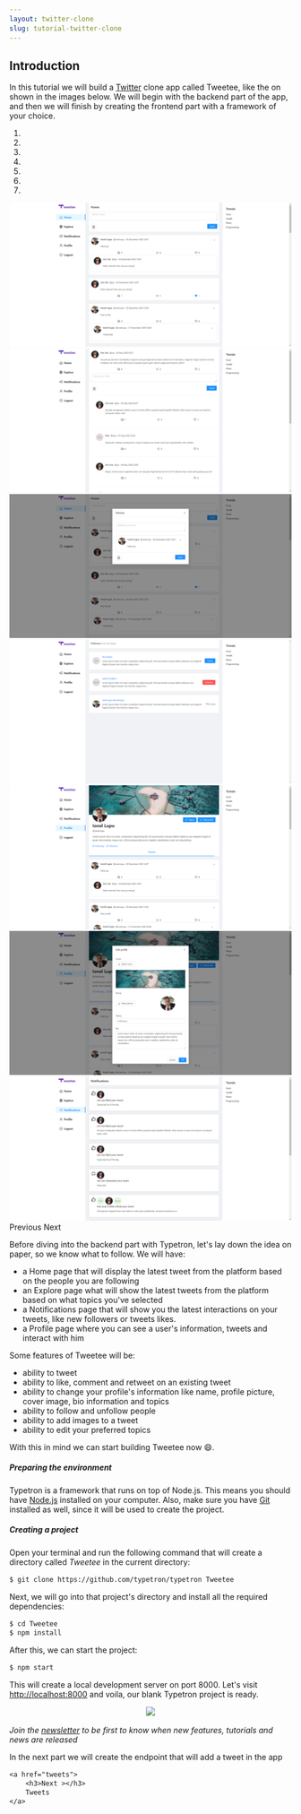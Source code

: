 ```yaml
---
layout: twitter-clone
slug: tutorial-twitter-clone
---
```


## Introduction
In this tutorial we will build a [Twitter](https://twitter.com/home) clone app called Tweetee, like the on shown in the images below.
We will begin with the backend part of the app, and then we will finish by creating the frontend part with a framework of your choice.

<div id="carouselExampleCaptions" class="carousel slide" data-ride="carousel">
  <ol class="carousel-indicators">
    <li data-target="#carouselExampleCaptions" data-slide-to="0" class="active"></li>
    <li data-target="#carouselExampleCaptions" data-slide-to="1"></li>
    <li data-target="#carouselExampleCaptions" data-slide-to="2"></li>
    <li data-target="#carouselExampleCaptions" data-slide-to="3"></li>
    <li data-target="#carouselExampleCaptions" data-slide-to="4"></li>
    <li data-target="#carouselExampleCaptions" data-slide-to="5"></li>
    <li data-target="#carouselExampleCaptions" data-slide-to="6"></li>
  </ol>
  <div class="carousel-inner">
    <div class="carousel-item active">
        <div class="window">
        <img src="/images/tutorials/twitter-clone/preview1.png" class="d-block w-100">
        </div>
    </div>
    <div class="carousel-item">
      <div class="window">
        <img src="/images/tutorials/twitter-clone/preview2.png" class="d-block w-100">
      </div>
    </div>
    <div class="carousel-item">
      <div class="window">
        <img src="/images/tutorials/twitter-clone/preview3.png" class="d-block w-100">
      </div>
    </div>
    <div class="carousel-item">
      <div class="window">
        <img src="/images/tutorials/twitter-clone/preview4.png" class="d-block w-100">
      </div>
    </div>
    <div class="carousel-item">
      <div class="window">
        <img src="/images/tutorials/twitter-clone/preview5.png" class="d-block w-100">
      </div>
    </div>
    <div class="carousel-item">
      <div class="window">
        <img src="/images/tutorials/twitter-clone/preview6.png" class="d-block w-100">
      </div>
    </div>
    <div class="carousel-item">
      <div class="window">
        <img src="/images/tutorials/twitter-clone/preview7.png" class="d-block w-100">
      </div>
    </div>
  </div>
  <a class="carousel-control-prev" data-target="#carouselExampleCaptions" role="button" data-slide="prev">
    <span class="carousel-control-prev-icon" aria-hidden="true"></span>
    <span class="sr-only">Previous</span>
  </a>
  <a class="carousel-control-next" data-target="#carouselExampleCaptions" role="button" data-slide="next">
    <span class="carousel-control-next-icon" aria-hidden="true"></span>
    <span class="sr-only">Next</span>
  </a>
</div>


Before diving into the backend part with Typetron, let's lay down the idea on paper, so we know what to follow. We will have:
- a Home page that will display the latest tweet from the platform based on the people you are following
- an Explore page what will show the latest tweets from the platform based on what topics you've selected
- a Notifications page that will show you the latest interactions on your tweets, like new followers or tweets likes.
- a Profile page where you can see a user's information, tweets and interact with him
 
Some features of Tweetee will be:
- ability to tweet
- ability to like, comment and retweet on an existing tweet
- ability to change your profile's information like name, profile picture, cover image, bio information and topics
- ability to follow and unfollow people
- ability to add images to a tweet  
- ability to edit your preferred topics  
 
With this in mind we can start building Tweetee now 😄.
 
##### Preparing the environment

Typetron is a framework that runs on top of Node.js. This means you should have [Node.js](https://nodejs.org/)
installed on your computer. Also, make sure you have [Git](https://git-scm.com/) installed as well, since it will be 
used to create the project. 

##### Creating a project

Open your terminal and run the following command that will create a directory called _Tweetee_ in the current directory:

```bash
$ git clone https://github.com/typetron/typetron Tweetee
```
 
Next, we will go into that project's directory and install all the required dependencies:
```bash
$ cd Tweetee
$ npm install
```

After this, we can start the project:
```bash
$ npm start
```
This will create a local development server on port 8000.
Let's visit [http://localhost:8000](http://localhost:8000) and voila, our blank Typetron project is ready.

<p align="center" class="window">
  <img src="/images/tutorials/blog/new.jpg" />
</p>

_Join the [newsletter](/) to be first to know when new features, tutorials and news are released_
 
<div class="tutorial-next-page">
    In the next part we will create the endpoint that will add a tweet in the app
    
    <a href="tweets">
        <h3>Next ></h3>
        Tweets
    </a>
</div>

